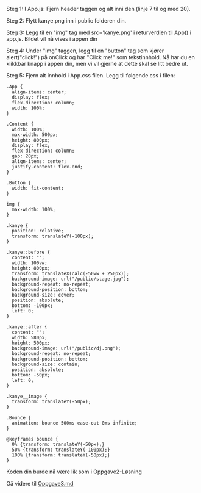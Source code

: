 Steg 1: I App.js: Fjern header taggen og alt inni den (linje 7 til og med 20). 

Steg 2: Flytt kanye.png inn i public folderen din. 

Steg 3: Legg til en "img" tag med src='kanye.png' i returverdien til App() i app.js. Bildet vil nå vises i appen din

Steg 4: Under "img" taggen, legg til en "button" tag som kjører alert("click!") på onClick og har "Click me!" som tekstinnhold. Nå har du en klikkbar knapp i appen din, men vi vil gjerne at dette skal se litt bedre ut. 

Steg 5: Fjern alt innhold i App.css filen. Legg til følgende css i filen: 

    .App {
      align-items: center;
      display: flex;
      flex-direction: column;
      width: 100%;
    }

    .Content {
      width: 100%;
      max-width: 500px;
      height: 800px;
      display: flex;
      flex-direction: column;
      gap: 20px;
      align-items: center;
      justify-content: flex-end;
    }

    .Button {
      width: fit-content;
    }

    img {
      max-width: 100%;
    }

    .kanye {
      position: relative;
      transform: translateY(-100px);
    }

    .kanye::before {
      content: "";
      width: 100vw;
      height: 800px;
      transform: translateX(calc(-50vw + 250px));
      background-image: url("/public/stage.jpg");
      background-repeat: no-repeat;
      background-position: bottom;
      background-size: cover;
      position: absolute;
      bottom: -100px;
      left: 0;
    }

    .kanye::after {
      content: "";
      width: 580px;
      height: 500px;
      background-image: url("/public/dj.png");
      background-repeat: no-repeat;
      background-position: bottom;
      background-size: contain;
      position: absolute;
      bottom: -50px;
      left: 0;
    }

    .kanye__image {
      transform: translateY(-50px);
    }

    .Bounce {
      animation: bounce 500ms ease-out 0ms infinite;
    }

    @keyframes bounce {
      0% {transform: translateY(-50px);}
      50% {transform: translateY(-100px);}
      100% {transform: translateY(-50px);}
    }
    


Koden din burde nå være lik som i Oppgave2-Løsning

Gå videre til [Oppgave3.md](https://github.com/bouvet-bergen/echo-workshop-react/blob/main/Oppgave3.md)
